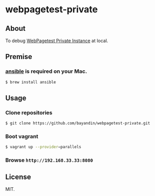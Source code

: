 # webpagetest-private

## About

To debug [WebPagetest Private Instance](https://github.com/WPO-Foundation/webpagetest) at local.

## Premise

### [ansible](http://www.ansibleworks.com/) is required on your Mac.

```sh
$ brew install ansible
```

## Usage

### Clone repositories

```sh
$ git clone https://github.com/bayandin/webpagetest-private.git
```

### Boot vagrant

```sh
$ vagrant up --provider=parallels
```

### Browse `http://192.168.33.33:8080`

## License

MIT.
